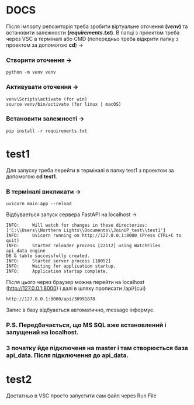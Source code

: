 # DOCS
Після імпорту репозиторія треба зробити віртуальне оточення **(_venv_)** та встановити залежности **(_requirements.txt_)**.
В папці з проектом треба через VSC в терміналі або СMD (попередньо треба відкрити папку з проектом за допомогою **cd**) ->

### Створити оточення ->
```
python -m venv venv
```
### Активувати оточення ->
```
venv\Scripts\activate (for win)
source venv/bin/activate (for linux | macOS)
```
### Встановити залежності ->
```
pip install -r requirements.txt
```

# test1
Для запуску треба перейти в терміналі в папку test1 з проектом за допомогою **cd test1**.
### В терміналі викликати ->
```
uvicorn main:app --reload
```
Відбуваеться запуск сервера FastAPI на localhost ->
```
INFO:     Will watch for changes in these directories: ['C:\\Users\\Northern Lights\\Documents\\JoinUP_test\\test1']
INFO:     Uvicorn running on http://127.0.0.1:8000 (Press CTRL+C to quit)
INFO:     Started reloader process [22112] using WatchFiles
api_data engine
DB & table successfully created.
INFO:     Started server process [10052]
INFO:     Waiting for application startup.
INFO:     Application startup complete.
```
Після цього через браузер можна перейти на localhost (http://127.0.0.1:8000) і далі в шляху прописати /api/{cui}
```
http://127.0.0.1:8000/api/30991878
```
Запис в базу відбуається автоматично, message інформує.
### P.S. Передбачається, що MS SQL вже встановлений і запущений на localhost.
### З початку йде підключеня на master і там створюється база api_data. Після підключення до api_data.

# test2
Достатньо в VSC просто запустити сам файл через Run File
